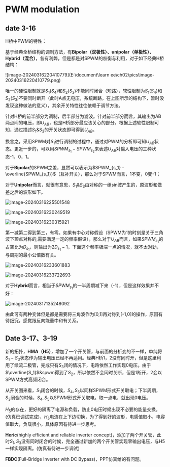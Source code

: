 # PWM modulation

## date 3-16

H桥中PWM的特性：

基于经典全桥结构的调制方法，有**Bipolar（双极性）、unipolar（单极性）、Hybrid（混合）**，各有利弊，但是都是对SPWM的权衡与利用，对于如下经典H桥结构：

![image-20240316220410779](E:\document\learn ee\ch02\pics\image-20240316220410779.png)

唯一的硬性限制就是$S_1(S_4)$和$S_2(S_3)$不能同时闭合（短路），软性限制为$S_1(S_4)$和$S_2(S_3)$不要同时断开（此时A点无电压，系统断路，在上图所示的结构下，暂时没发现这种做法的意义），其余开关特性往往依赖于调节方法。

针对H桥的前半部分为调制，后半部分为滤波。针对前半部分而言，其输出为AB两点间的电压，即$U_{AB}$，也是H桥部分最应该关心的部分。根据上述软性限制可知，通过描述$S_1 \& S_3$的开关状态即可得到$U_{AB}$。

换言之，采用SPWM对$S_1$进行调制的过程中，通过对PWM的分析即可知$U_{AB}$状态。更近一步的，可以用$SPWM_{s_1} - SPWM_{s_2}$来表述$U_{AB}$对输入电压的三种状态-1，0，1。

对于**Bipolar**的SPWM之差，显然可以表示为$SPWM_{s_1} - \overline{SPWM_{s_1}}$（互补开关），那么对于SPWM而言，1不变，0变-1；

对于**Unipolar**而言，就很有意思，$S_1 \& S_3$由对称的一组sin波产生的，原波形和做差之后的波形如下。

![image-20240316225501548](C:\Users\13991\AppData\Roaming\Typora\typora-user-images\image-20240316225501548.png)



![image-20240316230249519](C:\Users\13991\AppData\Roaming\Typora\typora-user-images\image-20240316230249519.png)

![image-20240316230315921](C:\Users\13991\AppData\Roaming\Typora\typora-user-images\image-20240316230315921.png)

第一减第二得到第三，有零。如果有中心对称假设（SPWM为1的时刻是关于三角波下顶点对称的,需要满足一定的频率假设），那么对于$U_{AB}$而言，如果$SPWM_{s_1}$的占空比为$D_{s_1}$，则输出为$2D_{s_1}-1$，下面这个频率极端一点的情况，就不太对劲，与周期的最小公倍数有关。

![image-20240316233601883](C:\Users\13991\AppData\Roaming\Typora\typora-user-images\image-20240316233601883.png)

![image-20240316233722693](C:\Users\13991\AppData\Roaming\Typora\typora-user-images\image-20240316233722693.png)

对于**Hybrid**而言，相当于$SPWM_{s_1}$的一半周期减下来（-1），但是这样效果并不好：

![image-20240317135248092](C:\Users\13991\AppData\Roaming\Typora\typora-user-images\image-20240317135248092.png)

由此可有两种变体但是都是需要将三角波作为[0,1]再对称到[-1,0]的操作，原因有待细究，感觉跟反向能量中和有关系。

## Date 3-17、3-19

新的拓扑，**HMA（H5）**，增加了一个开关管，与前面的分析变的不一样，单纯将$S_1-S_3$状态作为输出电压已经不再适用。经典H桥1，2没有同时开，但是这里利用了续流二极管，完成只有$S_3$闭的情况下，电路依然工作实现0电压。由于$\overline{S_1}$&spwm得到了$S_2$，所以依然不会同时关断，但是1断开，2会以SPWM方式高频闭合。

从开关图来看，$S_1$闭合的时候，$S_4, S_5$以同样SPWM形式开关取电；下半周期，$S_3$闭合的时候，$S_4, S_5$以SPWM形式开关取电。取一点电，就出现0电压。

$H_5$的存在，更好的隔离了电源和负载，防止0电压时候出现不必要的能量交换。(仿真已调试完成)，$H_5$电流在上下边切换，为了得到好的波形，电感值取小，电容值取大，负载很小，具体原因有待进一步思考。

**Heric**(highly efficient and reliable inverter concept)，添加了两个开关管，此时$S_1, S_3$没有同时闭合的时候，完全通过新加的两个开关管实现零输出电压，与H5一样实现隔离。(仿真有待进一步调试)

**FBDC**(Full-Bridge Inverter with DC Bypass)，PPT仿真给的有问题。

